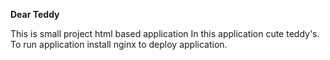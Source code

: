 **Dear Teddy**

This is small  project 
html  based application
In this application cute teddy's. 
To run application install nginx to deploy application.
